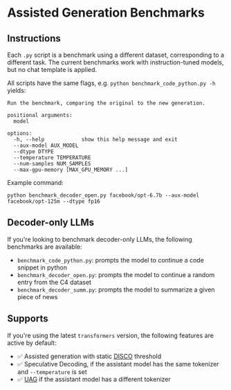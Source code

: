 # Assisted Generation Benchmarks

## Instructions

Each `.py` script is a benchmark using a different dataset, corresponding to a different task. The current benchmarks
work with instruction-tuned models, but no chat template is applied.

All scripts have the same flags, e.g. `python benchmark_code_python.py -h` yields:
```
Run the benchmark, comparing the original to the new generation.

positional arguments:
  model

options:
  -h, --help            show this help message and exit
  --aux-model AUX_MODEL
  --dtype DTYPE
  --temperature TEMPERATURE
  --num-samples NUM_SAMPLES
  --max-gpu-memory [MAX_GPU_MEMORY ...]
```

Example command:
```
python benchmark_decoder_open.py facebook/opt-6.7b --aux-model facebook/opt-125m --dtype fp16
```

## Decoder-only LLMs

If you're looking to benchmark decoder-only LLMs, the following benchmarks are available:
- `benchmark_code_python.py`: prompts the model to continue a code snippet in python
- `benchmark_decoder_open.py`: prompts the model to continue a random entry from the C4 dataset
- `benchmark_decoder_summ.py`: prompts the model to summarize a given piece of news


## Supports

If you're using the latest `transformers` version, the following features are active by default:
- ✅ Assisted generation with static [DISCO](https://arxiv.org/abs/2405.04304) threshold
- ✅ Speculative Decoding, if the assistant model has the same tokenizer and `--temperature` is set
- ✅ [UAG](https://huggingface.co/blog/universal_assisted_generation) if the assistant model has a different tokenizer
